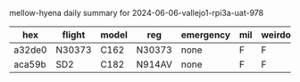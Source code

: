 mellow-hyena daily summary for 2024-06-06-vallejo1-rpi3a-uat-978

|hex|flight|model|reg|emergency|mil|weirdo|
|--|--|--|--|--|--|--|
|a32de0|N30373|C162|N30373|none|F|F|
|aca59b|SD2|C182|N914AV|none|F|F|

